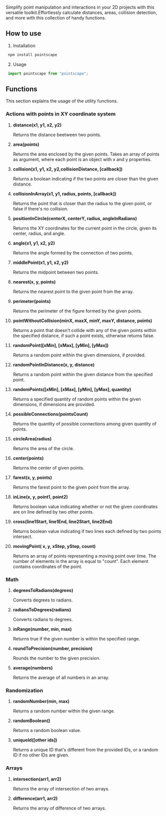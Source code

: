 Simplify point manipulation and interactions in your 2D projects with this versatile toolkit.Effortlessly calculate distances, areas, collision detection, and more with this collection of handy functions.

## How to use

1. Installation
```javascript
 npm install pointscape
```

2. Usage
```javascript
 import pointscape from "pointscape";
```


## Functions

This section explains the usage of the utility functions.

### Actions with points in XY coordinate system

1. <b>distance(x1, y1, x2, y2)</b>

   Returns the distance beetween two points.

2. <b>area(points)</b>

   Returns the area enclosed by the given points.
   Takes an array of points as argument, where each point is an object with x and y properties.

3. <b>collision(x1, y1, x2, y2,collisionDistance, [callback])</b>

   Returns a boolean indicating if the two points are closer than the given distance.
   
4. <b>collisionInArray(x1, y1, radius, points, [callback])</b>

   Returns the point that is closer than the radius to the given point, or false if there's no collision.

5. <b>positionInCircle(centerX, centerY, radius, angleInRadians)</b>

    Returns the XY coordinates for the current point in the circle, given its center, radius, and angle.

6. <b>angle(x1, y1, x2, y2)</b>

   Returns the angle formed by the connection of two points.

7. <b>middlePoint(x1, y1, x2, y2)</b>

   Returns the midpoint between two points.

8. <b>nearest(x, y, points)</b>

   Returns the nearest point to the given point from the array.

9. <b>perimeter(points)</b>

   Returns the perimeter of the figure formed by the given points.

10. <b>pointWithoutCollision(minX, maxX, minY, maxY, distance, points)</b>

    Returns a point that doesn't collide with any of the given points within the specified distance, if such a point exists, otherwise returns false.

11. <b>randomPoint([xMin], [xMax], [yMin], [yMax])</b>
   
    Returns a random point within the given dimensions, if provided.

12. <b>randomPointInDistance(x, y, distance)</b>
   
    Returns a random point within the given distance from the specified point.

13. <b>randomPoints([xMin], [xMax], [yMin], [yMax], quantity)</b>
   
    Returns a specified quantity of random points within the given dimensions, if dimensions are provided.

14. <b>possibleConnections(pointsCount)</b>
   
    Returns the quantity of possible connections among given quantity of points.

15. <b>circleArea(radius)</b>

    Returns the area of the circle.

16. <b>center(points)</b>

    Returns the center of given points.

17. <b>farest(x, y, points)</b>

    Returns the farest point to the given point from the array.

18. <b>inLine(x, y, point1, point2)</b>

    Returns boolean  value indicating whether or not the given coordinates are on line defined by two other points.

19. <b>cross(line1Start, line1End, line2Start, line2End)</b>

    Returns boolean value indicating if two lines each defined  by two points intersect.

20. <b>movingPoint( x, y, xStep, yStep, count)</b>

    Returns an array of points  representing a moving point over time. The number of elements in the array is equal to "count". Each element contains coordinates of the point.
    
### Math

1. <b>degreesToRadians(degrees)</b>

    Converts degrees to radians.

2. <b>radiansToDegrees(radians)</b>

    Converts radians to degrees.

3. <b>inRange(number, min, max)</b>
   
    Returns true if the given number is within the specified range.

4. <b>roundToPrecision(number, precision)</b>
   
    Rounds the number to the given precision.

4. <b>average(numbers)</b>
   
    Returns the average of all numbers in an array.

### Randomization

1. <b>randomNumber(min, max)</b>

    Returns a random number within the given range.

2. <b>randomBoolean()</b>
   
    Returns a random boolean value.

3. <b>uniqueId([other ids])</b>
   
   Returns a unique ID that's different from the provided IDs, or a random ID if no other IDs are given.

### Arrays

1. <b>intersection(arr1, arr2)</b>

    Returns the array of intersection of two arrays.

2. <b>difference(arr1, arr2)</b>

    Returns the array of difference of two arrays.
   
    